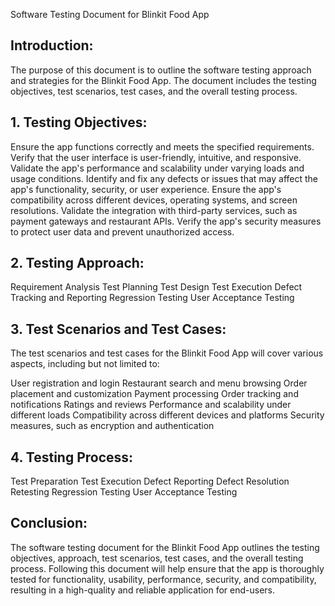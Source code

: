 Software Testing Document for Blinkit Food App

## **Introduction:**

The purpose of this document is to outline the software testing approach and strategies for the Blinkit Food App. The document includes the testing objectives, test scenarios, test cases, and the overall testing process.


## **1. Testing Objectives:**
Ensure the app functions correctly and meets the specified requirements.
Verify that the user interface is user-friendly, intuitive, and responsive.
Validate the app's performance and scalability under varying loads and usage conditions.
Identify and fix any defects or issues that may affect the app's functionality, security, or user experience.
Ensure the app's compatibility across different devices, operating systems, and screen resolutions.
Validate the integration with third-party services, such as payment gateways and restaurant APIs.
Verify the app's security measures to protect user data and prevent unauthorized access.


## **2. Testing Approach:**

Requirement Analysis
Test Planning
Test Design
Test Execution
Defect Tracking and Reporting
Regression Testing
User Acceptance Testing


## **3. Test Scenarios and Test Cases:**

The test scenarios and test cases for the Blinkit Food App will cover various aspects, including but not limited to:

User registration and login
Restaurant search and menu browsing
Order placement and customization
Payment processing
Order tracking and notifications
Ratings and reviews
Performance and scalability under different loads
Compatibility across different devices and platforms
Security measures, such as encryption and authentication


## **4. Testing Process:**

Test Preparation
Test Execution
Defect Reporting
Defect Resolution
Retesting
Regression Testing
User Acceptance Testing


## **Conclusion:**

The software testing document for the Blinkit Food App outlines the testing objectives, approach, test scenarios, test cases, and the overall testing process. Following this document will help ensure that the app is thoroughly tested for functionality, usability, performance, security, and compatibility, resulting in a high-quality and reliable application for end-users.
